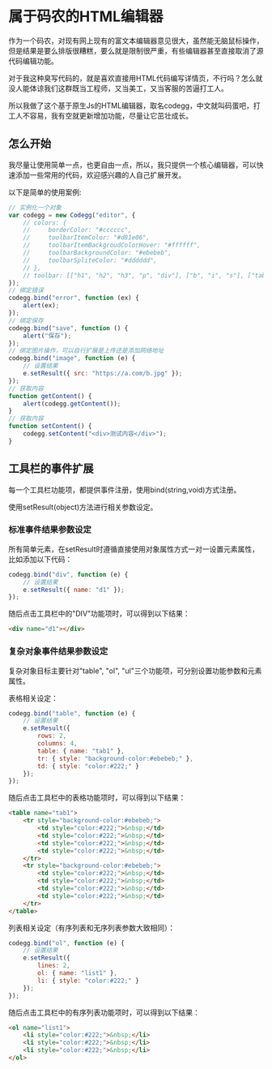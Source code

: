 # 属于码农的HTML编辑器

作为一个码农，对现有网上现有的富文本编辑器意见很大，虽然能无脑鼠标操作，但是结果是要么排版很糟糕，要么就是限制很严重，有些编辑器甚至直接取消了源代码编辑功能。

对于我这种臭写代码的，就是喜欢直接用HTML代码编写详情页，不行吗？怎么就没人能体谅我们这群既当工程师，又当美工，又当客服的苦逼打工人。

所以我做了这个基于原生Js的HTML编辑器，取名codegg，中文就叫码蛋吧，打工人不容易，我有空就更新增加功能，尽量让它茁壮成长。

## 怎么开始

我尽量让使用简单一点，也更自由一点，所以，我只提供一个核心编辑器，可以快速添加一些常用的代码，欢迎感兴趣的人自己扩展开发。

以下是简单的使用案例:

``` javascript
// 实例化一个对象
var codegg = new Codegg("editor", {
    // colors: {
    //     borderColor: "#cccccc",
    //     toolbarItemColor: "#d81e06",
    //     toolbarItemBackgroudColorHover: "#ffffff",
    //     toolbarBackgroundColor: "#ebebeb",
    //     toolbarSpliteColor: "#dddddd",
    // },
    // toolbar: [["h1", "h2", "h3", "p", "div"], ["b", "i", "s"], ["table", "ol", "ul"], ["link", "image", "audio", "video"], ["view"]]
});
// 绑定错误
codegg.bind("error", function (ex) {
    alert(ex);
});
// 绑定保存
codegg.bind("save", function () {
    alert("保存");
});
// 绑定图片操作，可以自行扩展是上传还是添加网络地址
codegg.bind("image", function (e) {
    // 设置结果
    e.setResult({ src: "https://a.com/b.jpg" });
});
// 获取内容
function getContent() {
    alert(codegg.getContent());
}
// 获取内容
function setContent() {
    codegg.setContent("<div>测试内容</div>");
}
```

## 工具栏的事件扩展

每一个工具栏功能项，都提供事件注册，使用bind(string,void)方式注册。

使用setResult(object)方法进行相关参数设定。

### 标准事件结果参数设定

所有简单元素，在setResult时遵循直接使用对象属性方式一对一设置元素属性，比如添加以下代码：

``` javascript
codegg.bind("div", function (e) {
    // 设置结果
    e.setResult({ name: "d1" });
});
```

随后点击工具栏中的"DIV"功能项时，可以得到以下结果：

``` html
<div name="d1"></div>
```

### 复杂对象事件结果参数设定

复杂对象目标主要针对"table", "ol", "ul"三个功能项，可分别设置功能参数和元素属性。

表格相关设定：

``` javascript
codegg.bind("table", function (e) {
    // 设置结果
    e.setResult({
        rows: 2,
        columns: 4,
        table: { name: "tab1" },
        tr: { style: "background-color:#ebebeb;" },
        td: { style: "color:#222;" }
    });
});
```

随后点击工具栏中的表格功能项时，可以得到以下结果：

``` html
<table name="tab1">
    <tr style="background-color:#ebebeb;">
        <td style="color:#222;">&nbsp;</td>
        <td style="color:#222;">&nbsp;</td>
        <td style="color:#222;">&nbsp;</td>
        <td style="color:#222;">&nbsp;</td>
    </tr>
    <tr style="background-color:#ebebeb;">
        <td style="color:#222;">&nbsp;</td>
        <td style="color:#222;">&nbsp;</td>
        <td style="color:#222;">&nbsp;</td>
        <td style="color:#222;">&nbsp;</td>
    </tr>
</table>
```

列表相关设定（有序列表和无序列表参数大致相同）：

``` javascript
codegg.bind("ol", function (e) {
    // 设置结果
    e.setResult({
        lines: 2,
        ol: { name: "list1" },
        li: { style: "color:#222;" }
    });
});
```

随后点击工具栏中的有序列表功能项时，可以得到以下结果：

``` html
<ol name="list1">
    <li style="color:#222;">&nbsp;</li>
    <li style="color:#222;">&nbsp;</li>
    <li style="color:#222;">&nbsp;</li>
</ol>
```



